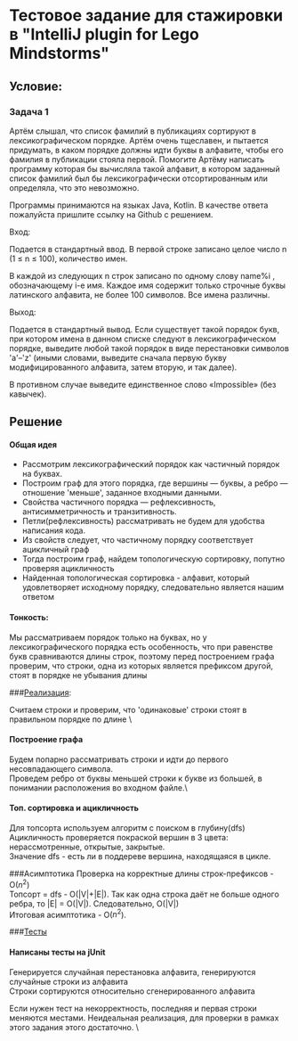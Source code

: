 # Тестовое задание для стажировки в "IntelliJ plugin for Lego Mindstorms"

## Условие:

### __Задача 1__

Артём слышал, что список фамилий в публикациях сортируют в лексикографическом порядке. Артём очень тщеславен, и пытается
придумать, в каком порядке должны идти буквы в алфавите, чтобы его фамилия в публикации стояла первой. Помогите Артёму
написать программу которая бы вычисляла такой алфавит, в котором заданный список фамилий был бы лексикографически
отсортированным или определяла, что это невозможно.

Программы принимаются на языках Java, Kotlin. В качестве ответа пожалуйста пришлите ссылку на Github с решением.

Вход:

Подается в стандартный ввод. В первой строке записано целое число n (1 ≤ n ≤ 100), количество имен.

В каждой из следующих n строк записано по одному слову name%i , обозначающему i-е имя. Каждое имя содержит только
строчные буквы латинского алфавита, не более 100 символов. Все имена различны.

Выход:

Подается в стандартный вывод. Если существует такой порядок букв, при котором имена в данном списке следуют в
лексикографическом порядке, выведите любой такой порядок в виде перестановки символов 'a'–'z' (иными словами, выведите
сначала первую букву модифицированного алфавита, затем вторую, и так далее).

В противном случае выведите единственное слово «Impossible» (без кавычек).

## Решение

#### Общая идея

<ul>
<li> Рассмотрим лексикографический порядок как частичный порядок на буквах. </li>
<li>Построим граф для этого порядка, где вершины — буквы, а ребро — отношение 'меньше', заданное входными данными. </li>
<li>Свойства частичного порядка — рефлексивность, антисимметричность и транзитивность. </li>
<li>Петли(рефлексивность) рассматривать не будем для удобства написания кода. </li>
<li>Из свойств следует, что частичному порядку соответствует ацикличный граф </li>
<li>Тогда построим граф, найдем топологическую сортировку, попутно проверяя ацикличность</li>
<li>Найденная топологическая сортировка - алфавит, который удовлетворяет исходному порядку, следовательно является нашим ответом</li>
</ul>

#### Тонкость:

Мы рассматриваем порядок только на буквах, но у лексикографического порядка есть особенность, 
что при равенстве букв сравниваются длины строк, поэтому перед построением графа проверим,
что строки, одна из которых является префиксом другой, стоят в порядке не убывания длины

###[Реализация](src/Solver.java):

Считаем строки и проверим, что 'одинаковые' строки стоят в правильном порядке по длине \

#### Построение графа

Будем попарно рассматривать строки и идти до первого несовпадающего символа.\
Проведем ребро от буквы меньшей строки к букве из большей, в понимании расположения во входном файле.\

#### Топ. сортировка и ацикличность
Для топсорта используем алгоритм с поиском в глубину(dfs) \
Ацикличность проверяется покраской вершин в 3 цвета: нерассмотренные, открытые, закрытые. \
Значение dfs - есть ли в поддереве вершина, находящаяся в цикле.

###Асимптотика
Проверка на корректные длины строк-префиксов - O($n^2$) \
Топсорт = dfs - O(|V|+|E|). Так как одна строка даёт не больше одного ребра, то |E| = O(|V|). Следовательно, O(|V|) \
Итоговая асимптотика - O($n^2$).

###[Тесты](src/SolverTest.java)

#### Написаны тесты на jUnit
Генерируется случайная перестановка алфавита, генерируются случайные строки из алфавита \
Строки сортируются относительно сгенерированного алфавита 

Если нужен тест на некорректность, последняя и первая строки меняются местами. 
Неидеальная реализация, для проверки в рамках этого задания этого достаточно. \